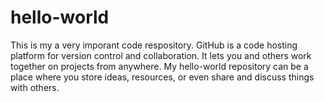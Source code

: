 # hello-world
This is my a very imporant code respository.
GitHub is a code hosting platform for version control and collaboration. It lets you and others work together on projects from anywhere.
My hello-world repository can be a place where you store ideas, resources, or even share and discuss things with others.
